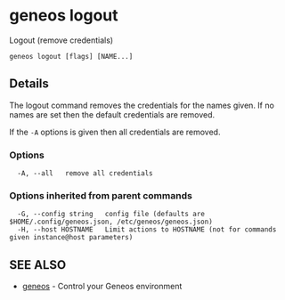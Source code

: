 # geneos logout

Logout (remove credentials)

```text
geneos logout [flags] [NAME...]
```

## Details

The logout command removes the credentials for the names given. If no
names are set then the default credentials are removed.

If the `-A` options is given then all credentials are removed.

### Options

```text
  -A, --all   remove all credentials
```

### Options inherited from parent commands

```text
  -G, --config string   config file (defaults are $HOME/.config/geneos.json, /etc/geneos/geneos.json)
  -H, --host HOSTNAME   Limit actions to HOSTNAME (not for commands given instance@host parameters)
```

## SEE ALSO

* [geneos](geneos.md)	 - Control your Geneos environment
